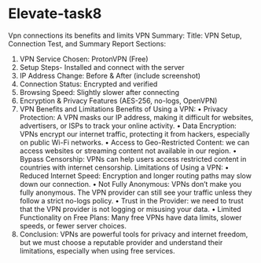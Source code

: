 # Elevate-task8
Vpn connections its benefits and limits
VPN Summary:
Title: VPN Setup, Connection Test, and Summary Report
Sections:
1.	VPN Service Chosen: ProtonVPN (Free)
2.	Setup Steps- Installed and connect with the server
3.	IP Address Change: Before & After (include screenshot)
4.	Connection Status: Encrypted and verified
5.	Browsing Speed: Slightly slower after connecting
6.	Encryption & Privacy Features (AES-256, no-logs, OpenVPN)
7.	VPN Benefits and Limitations
Benefits of Using a VPN:
•	Privacy Protection: A VPN masks our IP address, making it difficult for websites, advertisers, or ISPs to track your online activity.
•	Data Encryption: VPNs encrypt our internet traffic, protecting it from hackers, especially on public Wi-Fi networks.
•	Access to Geo-Restricted Content: we can access websites or streaming content not available in our region.
•	Bypass Censorship: VPNs can help users access restricted content in countries with internet censorship.
Limitations of Using a VPN:
•	Reduced Internet Speed: Encryption and longer routing paths may slow down our connection.
•	Not Fully Anonymous: VPNs don’t make you fully anonymous. The VPN provider can still see your traffic unless they follow a strict no-logs policy.
•	Trust in the Provider: we need to trust that the VPN provider is not logging or misusing your data.
•	Limited Functionality on Free Plans: Many free VPNs have data limits, slower speeds, or fewer server choices.
8.	Conclusion: VPNs are powerful tools for privacy and internet freedom, but we must choose a reputable provider and understand their limitations, especially when using free services.
